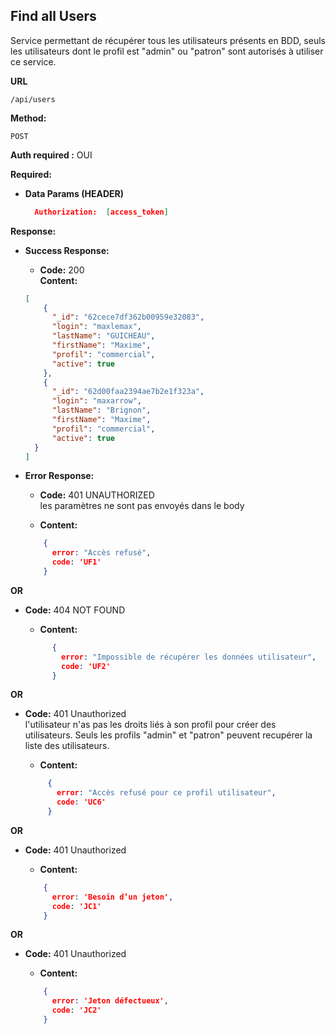 ## **Find all Users**

Service permettant de récupérer tous les utilisateurs présents en BDD,  seuls les utilisateurs dont le profil est "admin" ou "patron" sont autorisés à utiliser ce service.

**URL**

    /api/users

**Method:**

`POST`

**Auth required :**  OUI

**Required:**
- **Data Params (HEADER)**
    ```json
      Authorization:  [access_token]
    ```

**Response:**
- **Success Response:**

    - **Code:** 200 <br />
      **Content:**

    ```json
    [
        {
          "_id": "62cece7df362b00959e32083",
          "login": "maxlemax",
          "lastName": "GUICHEAU",
          "firstName": "Maxime",
          "profil": "commercial",
          "active": true
        },
        {
          "_id": "62d00faa2394ae7b2e1f323a",
          "login": "maxarrow",
          "lastName": "Brignon",
          "firstName": "Maxime",
          "profil": "commercial",
          "active": true
      }
    ]
    ```
- **Error Response:**

    - **Code:** 401 UNAUTHORIZED <br />
      les paramètres ne sont pas envoyés dans le body

    - **Content:**
    ```json
        {
          error: "Accès refusé",
          code: 'UF1'
        }
    ```
**OR**
- **Code:** 404 NOT FOUND   <br />

    - **Content:**
  ```json
        {
          error: "Impossible de récupérer les données utilisateur",
          code: 'UF2'
        }
  ```

**OR**
- **Code:**  401 Unauthorized <br />
  l'utilisateur n'as pas les droits liés à son profil pour créer des utilisateurs. Seuls les profils "admin" et "patron" peuvent recupérer la liste des utilisateurs.

    - **Content:**
  ```json
       {
         error: "Accès refusé pour ce profil utilisateur",
         code: 'UC6'
       }
  ```
**OR**
- **Code:**  401 Unauthorized <br />

  - **Content:**
  ```json
      {
        error: 'Besoin d’un jeton',
        code: 'JC1'
      }
  ```

**OR**
- **Code:**  401 Unauthorized <br />

  - **Content:**
  ```json
      {
        error: 'Jeton défectueux',
        code: 'JC2'
      }
  ```






